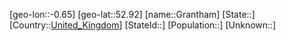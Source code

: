 ﻿---
location: [52.92,-0.65]
type: City
tags:
- geo/City


SpocWebEntityId: 30542
isDeleted: false
confidential: public

---
[geo-lon::-0.65]
[geo-lat::52.92]
[name::Grantham]
[State::]
[Country::[United_Kingdom](geo/Continent/Europe/United_Kingdom.md)]
[StateId::]
[Population::]
[Unknown::]

